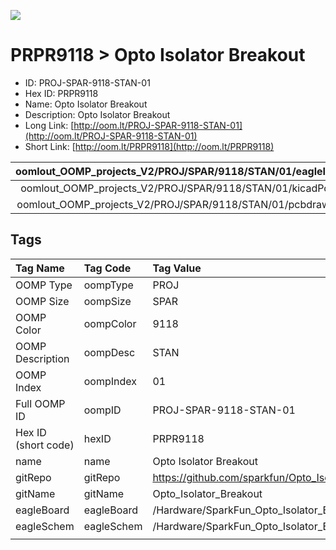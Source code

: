 


  
![][im]
# PRPR9118 > Opto Isolator Breakout

- ID: PROJ-SPAR-9118-STAN-01
- Hex ID: PRPR9118
- Name: Opto Isolator Breakout
- Description: Opto Isolator Breakout
- Long Link: [http://oom.lt/PROJ-SPAR-9118-STAN-01](http://oom.lt/PROJ-SPAR-9118-STAN-01)
- Short Link: [http://oom.lt/PRPR9118](http://oom.lt/PRPR9118)
  

|oomlout_OOMP_projects_V2/PROJ/SPAR/9118/STAN/01/eagleImage.png|oomlout_OOMP_projects_V2/PROJ/SPAR/9118/STAN/01/eagleSchemImage.png|oomlout_OOMP_projects_V2/PROJ/SPAR/9118/STAN/01/kicadPcb3dFront.png|oomlout_OOMP_projects_V2/PROJ/SPAR/9118/STAN/01/kicadPcb3dBack.png|
| :---: | :---: | :---: | :---: |
|oomlout_OOMP_projects_V2/PROJ/SPAR/9118/STAN/01/kicadPcb3d.png|oomlout_OOMP_projects_V2/PROJ/SPAR/9118/STAN/01/bomBack.png|oomlout_OOMP_projects_V2/PROJ/SPAR/9118/STAN/01/bomFront.png|oomlout_OOMP_projects_V2/PROJ/SPAR/9118/STAN/01/pcbdraw.svg|
|oomlout_OOMP_projects_V2/PROJ/SPAR/9118/STAN/01/pcbdrawBack.svg||||

## Tags
  

|Tag Name|Tag Code|Tag Value|
| :--- | :--- | :--- |
|OOMP Type|oompType|PROJ|
|OOMP Size|oompSize|SPAR|
|OOMP Color|oompColor|9118|
|OOMP Description|oompDesc|STAN|
|OOMP Index|oompIndex|01|
|Full OOMP ID|oompID|PROJ-SPAR-9118-STAN-01|
|Hex ID (short code)|hexID|PRPR9118|
|name|name|Opto Isolator Breakout|
|gitRepo|gitRepo|https://github.com/sparkfun/Opto_Isolator_Breakout|
|gitName|gitName|Opto_Isolator_Breakout|
|eagleBoard|eagleBoard|/Hardware/SparkFun_Opto_Isolator_Breakout.brd|
|eagleSchem|eagleSchem|/Hardware/SparkFun_Opto_Isolator_Breakout.sch|
||||



[im]: PROJ/SPAR/9118/STAN/01/kicadPcb3d_450.png
